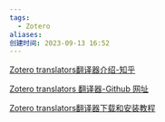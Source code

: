 ```yaml
---
tags:
  - Zotero
aliases: 
创建时间: 2023-09-13 16:52
---
```


[Zotero translators翻译器介绍-知乎](https://zhuanlan.zhihu.com/p/485075766)

[Zotero translators 翻译器-Github 网址](https://github.com/l0o0/translators_CN)

[Zotero translators翻译器下载和安装教程](https://www.bilibili.com/video/BV1cP411n7Qy?t=344.5&p=2)
